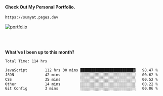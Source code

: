 #### Check Out My Personal Portfolio.
````bash
https://sumyat.pages.dev
````

<a href='https://sumyat.pages.dev/'>
    <img src='https://github.com/sumyat-aung/sumyat-aung/assets/108873224/c9b4f2be-c585-4dd3-84e1-692c3854a6d8' alt='portfolio' align='center' />
</a>


<br />
<br />


<br />
<br />

**What've I been up to this month?**

<!--START_SECTION:waka-->

```txt
Total Time: 114 hrs

JavaScript        112 hrs 30 mins ████████████████████████▓   98.47 %
JSON              42 mins         ░░░░░░░░░░░░░░░░░░░░░░░░░   00.62 %
CSS               35 mins         ░░░░░░░░░░░░░░░░░░░░░░░░░   00.52 %
Other             14 mins         ░░░░░░░░░░░░░░░░░░░░░░░░░   00.22 %
Git Config        3 mins          ░░░░░░░░░░░░░░░░░░░░░░░░░   00.06 %
```

<!--END_SECTION:waka-->




